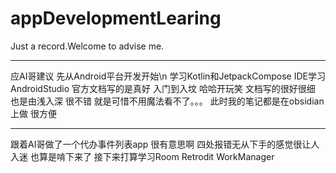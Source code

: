 # appDevelopmentLearing
Just a record.Welcome to advise me.

---
应AI哥建议 先从Android平台开发开始\n
学习Kotlin和JetpackCompose IDE学习AndroidStudio
官方文档写的是真好 入门到入坟
哈哈开玩笑 文档写的很好很细 也是由浅入深 很不错
就是可惜不用魔法看不了。。。
此时我的笔记都是在obsidian上做 很方便

---
跟着AI哥做了一个代办事件列表app
很有意思啊 四处报错无从下手的感觉很让人入迷
也算是啃下来了
接下来打算学习Room Retrodit WorkManager
